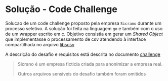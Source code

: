 # Solução - Code Challenge

Solucao de um code challenge proposto pela empresa `Sicrano` durante um processo
seletivo. A solução foi feita na linguagem `go` e também com o uso de um wrapper
escrito em c.
Objetivo consistia em gerar um _Shared Object_ que implementasse o processamento
de csv atendendo à interface compartilhada no arquivo [libscsv](./libcsv.h)

A descrição do desafio e requisitos está descrita no documento [challenge](./Challenge.md)

> Sicrano é um empresa ficticia criada para anonimizar a empresa real.
>
> Outros arquivos sensiveis do desafio também foram omitidos
